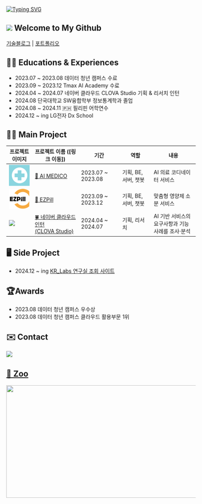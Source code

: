 [![Typing SVG](https://readme-typing-svg.demolab.com?font=Fira+Code&weight=900&pause=1000&color=1B8042&width=435&lines=Hello+World+%F0%9F%8C%8D+I'm+Jaehoon+%F0%9F%8C%B2)](https://git.io/typing-svg)

## <a href="https://www.gautamkrishnar.com/"><img src="https://media.giphy.com/media/hvRJCLFzcasrR4ia7z/giphy.gif" width="5%"></a> Welcome to My Github

[기술블로그](https://leejaehoon.tistory.com/)  | [포트폴리오](https://www.notion.so/a536c93b9d874b3dabc6aa818e050cde)

## 🧑‍🎓 Educations & Experiences
- 2023.07 ~ 2023.08 데이터 청년 캠퍼스 수료
- 2023.09 ~ 2023.12 Tmax AI Academy 수료
- 2024.04 ~ 2024.07 네이버 클라우드 CLOVA Studio 기획 & 리서치 인턴
- 2024.08 단국대학교 SW융합학부 정보통계학과 졸업
- 2024.08 ~ 2024.11 🇵🇭 필리핀 어학연수
- 2024.12 ~ ing LG전자 Dx School


## 👨‍💻 Main Project

| 프로젝트 이미지                          | 프로젝트 이름 ([링크 이동]) | 기간                      | 역할                | 내용                     |
|--------------------------------------|-----------------------------|-------------------------|-------------------|------------------------|
| <img src="https://github.com/ejehoon/AI_Medico/blob/main/images/%E1%84%89%E1%85%B3%E1%84%8F%E1%85%B3%E1%84%85%E1%85%B5%E1%86%AB%E1%84%89%E1%85%A3%E1%86%BA%202025-01-03%20%E1%84%8B%E1%85%A9%E1%84%92%E1%85%AE%209.38.42.png" width="90"> | [🏥 AI MEDICO](https://github.com/ejehoon/AI_Medico) | 2023.07 ~ 2023.08 | 기획, BE, 서버, 챗봇 | AI 의료 코디네이터 서비스 |
| <img src="https://github.com/ejehoon/EZPill/blob/main/%E1%84%89%E1%85%B3%E1%84%8F%E1%85%B3%E1%84%85%E1%85%B5%E1%86%AB%E1%84%89%E1%85%A3%E1%86%BA%202025-01-03%20%E1%84%8B%E1%85%A9%E1%84%92%E1%85%AE%209.41.00.png" width="90"> | [💊 EZPill](https://github.com/ejehoon/EZPill) | 2023.09 ~ 2023.12 | 기획, BE, 서버, 챗봇 | 맞춤형 영양제 소분 서비스 |
| <img src="https://github.com/ejehoon/NAVER_CLOUD-CLOVA_Studio/blob/main/naver.jpeg" width="100"> | [🍀 네이버 클라우드 인턴<br>(CLOVA Studio)](https://github.com/ejehoon/NAVER_CLOUD-CLOVA_Studio) | 2024.04 ~ 2024.07 | 기획, 리서치 | AI 기반 서비스의<br>요구사항과 기능 사례를 조사·분석 |


## 🖥️ Side Project
- 2024.12 ~ ing [KR_Labs 연구실 조회 사이트](https://github.com/ejehoon/KR_Labs/blob/main/README.md)


## 🏆Awards
- 2023.08 데이터 청년 캠퍼스 우수상
- 2023.08 데이터 청년 캠퍼스 클라우드 활용부문 1위


## ✉️ Contact
<div style="display:flex; flex-direction:row;">
    <a href="mailto:kaak2203@naver.com">
        <img src="https://img.shields.io/badge/Naver-037C5A?style=flat-square&logo=Naver&logoColor=white"> 
</div>

## 🎡 Zoo

<a href="https://www.gitanimals.org/en_US?utm_medium=image&utm_source=ejehoon&utm_content=farm">
<img
  src="https://render.gitanimals.org/farms/ejehoon"
  width="600"
  height="300"
/>
</a>
 
